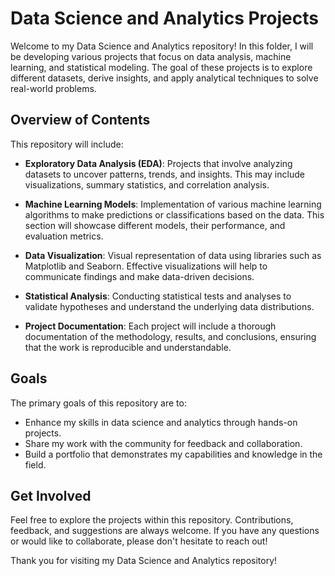 # Data Science and Analytics Projects

Welcome to my Data Science and Analytics repository! In this folder, I will be developing various projects that focus on data analysis, machine learning, and statistical modeling. The goal of these projects is to explore different datasets, derive insights, and apply analytical techniques to solve real-world problems.

## Overview of Contents

This repository will include:

- **Exploratory Data Analysis (EDA)**: Projects that involve analyzing datasets to uncover patterns, trends, and insights. This may include visualizations, summary statistics, and correlation analysis.

- **Machine Learning Models**: Implementation of various machine learning algorithms to make predictions or classifications based on the data. This section will showcase different models, their performance, and evaluation metrics.

- **Data Visualization**: Visual representation of data using libraries such as Matplotlib and Seaborn. Effective visualizations will help to communicate findings and make data-driven decisions.

- **Statistical Analysis**: Conducting statistical tests and analyses to validate hypotheses and understand the underlying data distributions.

- **Project Documentation**: Each project will include a thorough documentation of the methodology, results, and conclusions, ensuring that the work is reproducible and understandable.

## Goals

The primary goals of this repository are to:

- Enhance my skills in data science and analytics through hands-on projects.
- Share my work with the community for feedback and collaboration.
- Build a portfolio that demonstrates my capabilities and knowledge in the field.

## Get Involved

Feel free to explore the projects within this repository. Contributions, feedback, and suggestions are always welcome. If you have any questions or would like to collaborate, please don't hesitate to reach out!

Thank you for visiting my Data Science and Analytics repository!
